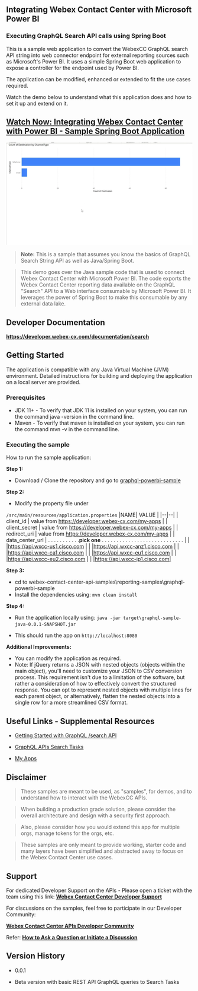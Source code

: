 
## Integrating Webex Contact Center with Microsoft Power BI

  

### Executing GraphQL Search API calls using Spring Boot

  

This is a sample web application to convert the WebexCC GraphQL search API string into web connector endpoint for external reporting sources such as Microsoft's Power BI. It uses a simple Spring Boot web application to expose a controller for the endpoint used by Power BI.

  

The application can be modified, enhanced or extended to fit the use cases required.

  

Watch the demo below to understand what this application does and how to set it up and extend on it.

  

## [Watch Now: Integrating Webex Contact Center with Power BI - Sample Spring Boot Application](https://app.vidcast.io/share/6fd7cd09-7930-488c-9f02-0baa13f1d0e3)

  

![Graphql Power BI Sample](./images/graphql-powerbi-sample.png)

  

> **Note:** This is a sample that assumes you know the basics of GraphQL Search String API as well as Java/Spring Boot.

  

> This demo goes over the Java sample code that is used to connect Webex Contact Center with Microsoft Power BI. The code exports the Webex Contact Center reporting data available on the GraphQL "Search" API to a Web interface consumable by Microsoft Power BI. It leverages the power of Spring Boot to make this consumable by any external data lake.

  

## Developer Documentation

  

**https://developer.webex-cx.com/documentation/search**

  

## Getting Started

  
The application is compatible with any Java Virtual Machine (JVM) environment. Detailed instructions for building and deploying the application on a local server are provided.
  
### Prerequisites

- JDK 11+ - To verify that JDK 11 is installed on your system, you can run the command java -version in the command line.
- Maven - To verify that maven is installed on your system, you can run the command mvn -v in the command line.

### Executing the sample

  

How to run the sample application:

  

**Step 1:**

  

- Download / Clone the repository and go to [graphql-powerbi-sample](https://github.com/CiscoDevNet/webex-contact-center-api-samples/graphql-powerbi-sample)

  

**Step 2:**

  

- Modify the property file under

`/src/main/resources/application.properties`
|NAME| VALUE |
|--|--|
| client_id | value from https://developer.webex-cx.com/my-apps |
| client_secret | value from https://developer.webex-cx.com/my-apps |
| redirect_uri | value from https://developer.webex-cx.com/my-apps |
| data_center_url | . . . . . . . . . . .**pick one** . . . . . . . . . . . . . . . . . . . . . . . . . . . . |
|   |https://api.wxcc-us1.cisco.com |
|   |https://api.wxcc-anz1.cisco.com |
|   |https://api.wxcc-ca1.cisco.com |
|   |https://api.wxcc-eu1.cisco.com |
|   |https://api.wxcc-eu2.cisco.com |
|   |https://api.wxcc-jp1.cisco.com| 

  
  

**Step 3:**

  
- cd to webex-contact-center-api-samples\reporting-samples\graphql-powerbi-sample
- Install the dependencies using: `mvn clean install`

  

**Step 4:**

  

- Run the application locally using: `java -jar target\graphql-sample-java-0.0.1-SNAPSHOT.jar`

- This should run the app on `http://localhost:8080`

  

**Additional Improvements:**

  

- You can modify the application as required.
- Note: If jQuery returns a JSON with nested objects (objects within the main object), you'll need to customize your JSON to CSV conversion process. This requirement isn't due to a limitation of the software, but rather a consideration of how to effectively convert the structured response. You can opt to represent nested objects with multiple lines for each parent object, or alternatively, flatten the nested objects into a single row for a more streamlined CSV format.

  

## Useful Links - Supplemental Resources

  

- [Getting Started with GraphQL /search API](https://github.com/CiscoDevNet/webex-contact-center-api-samples/tree/main/graphql-sample)

  

- [GraphQL APIs Search Tasks](https://developer.webex-cx.com/documentation/search/v1/search-tasks)

  

- [My Apps](https://developer.webex-cx.com/my-apps)

  

## Disclaimer

  

> These samples are meant to be used, as "samples", for demos, and to understand how to interact with the WebexCC APIs.

> When building a production grade solution, please consider the overall architecture and design with a security first approach.

> Also, please consider how you would extend this app for multiple orgs, manage tokens for the orgs, etc.

> These samples are only meant to provide working, starter code and many layers have been simplified and abstracted away to focus on the Webex Contact Center use cases.

  

## Support

  

For dedicated Developer Support on the APIs - Please open a ticket with the team using this link: **[Webex Contact Center Developer Support](https://developer.webex-cx.com/support)**

  

For discussions on the samples, feel free to participate in our Developer Community:

  

**[Webex Contact Center APIs Developer Community](https://community.cisco.com/t5/contact-center/bd-p/j-disc-dev-contact-center)**

  

Refer: **[How to Ask a Question or Initiate a Discussion](https://community.cisco.com/t5/contact-center/webex-contact-center-apis-developer-community-and-support/m-p/4558270)**

  

## Version History

  

- 0.0.1

  

- Beta version with basic REST API GraphQL queries to Search Tasks
